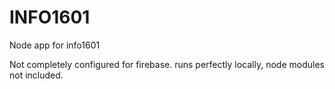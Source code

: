 # INFO1601
Node app for info1601

Not completely configured for firebase. runs perfectly locally, node modules not included.
